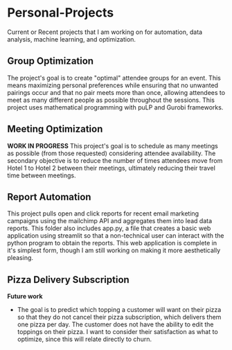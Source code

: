 # Personal-Projects
Current or Recent projects that I am working on for automation, data analysis, machine learning, and optimization. 

## Group Optimization 
The project's goal is to create "optimal" attendee groups for an event. This means maximizing personal preferences while ensuring that no unwanted pairings occur and that no pair meets more than once, allowing attendees to meet as many different people as possible throughout the sessions. This project uses mathematical programming with puLP and Gurobi frameworks. 

## Meeting Optimization 
**WORK IN PROGRESS** 
This project's goal is to schedule as many meetings as possible (from those requested) considering attendee availability. The secondary objective is to reduce the number of times attendees move from Hotel 1 to Hotel 2 between their meetings, ultimately reducing their travel time between meetings.

## Report Automation 
This project pulls open and click reports for recent email marketing campaigns using the mailchimp API and aggregates them into lead data reports. This folder also includes app.py, a file that creates a basic web application using streamlit so that a non-technical user can interact with the python program to obtain the reports. This web application is complete in it's simplest form, though I am still working on making it more aesthetically pleasing. 

## Pizza Delivery Subscription 
**Future work** 
- The goal is to predict which topping a customer will want on their pizza so that they do not cancel their pizza subscription, which delivers them one pizza per day. The customer does not have the ability to edit the toppings on their pizza. I want to consider their satisfaction as what to optimize, since this will relate directly to churn. 